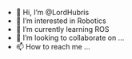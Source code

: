 - 👋 Hi, I’m @LordHubris
- 👀 I’m interested in Robotics
- 🌱 I’m currently learning ROS
- 💞️ I’m looking to collaborate on ...
- 📫 How to reach me ...

<!---
LordHubris/LordHubris is a ✨ special ✨ repository because its `README.md` (this file) appears on your GitHub profile.
You can click the Preview link to take a look at your changes.
--->
